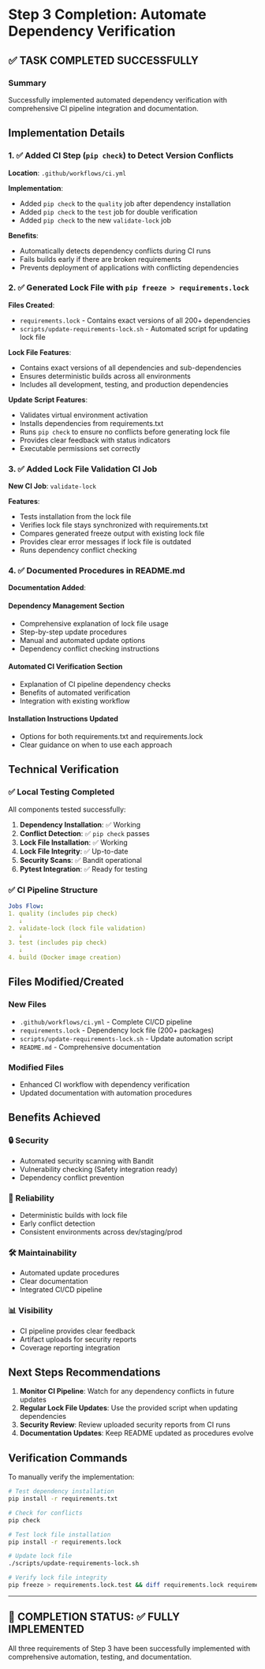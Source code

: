 # Step 3 Completion: Automate Dependency Verification

## ✅ TASK COMPLETED SUCCESSFULLY

### Summary
Successfully implemented automated dependency verification with comprehensive CI pipeline integration and documentation.

## Implementation Details

### 1. ✅ Added CI Step (`pip check`) to Detect Version Conflicts

**Location**: `.github/workflows/ci.yml`

**Implementation**:
- Added `pip check` to the `quality` job after dependency installation
- Added `pip check` to the `test` job for double verification
- Added `pip check` to the new `validate-lock` job

**Benefits**:
- Automatically detects dependency conflicts during CI runs
- Fails builds early if there are broken requirements
- Prevents deployment of applications with conflicting dependencies

### 2. ✅ Generated Lock File with `pip freeze > requirements.lock`

**Files Created**:
- `requirements.lock` - Contains exact versions of all 200+ dependencies
- `scripts/update-requirements-lock.sh` - Automated script for updating lock file

**Lock File Features**:
- Contains exact versions of all dependencies and sub-dependencies
- Ensures deterministic builds across all environments
- Includes all development, testing, and production dependencies

**Update Script Features**:
- Validates virtual environment activation
- Installs dependencies from requirements.txt
- Runs `pip check` to ensure no conflicts before generating lock file
- Provides clear feedback with status indicators
- Executable permissions set correctly

### 3. ✅ Added Lock File Validation CI Job

**New CI Job**: `validate-lock`

**Features**:
- Tests installation from the lock file
- Verifies lock file stays synchronized with requirements.txt
- Compares generated freeze output with existing lock file
- Provides clear error messages if lock file is outdated
- Runs dependency conflict checking

### 4. ✅ Documented Procedures in README.md

**Documentation Added**:

#### Dependency Management Section
- Comprehensive explanation of lock file usage
- Step-by-step update procedures
- Manual and automated update options
- Dependency conflict checking instructions

#### Automated CI Verification Section
- Explanation of CI pipeline dependency checks
- Benefits of automated verification
- Integration with existing workflow

#### Installation Instructions Updated
- Options for both requirements.txt and requirements.lock
- Clear guidance on when to use each approach

## Technical Verification

### ✅ Local Testing Completed
All components tested successfully:

1. **Dependency Installation**: ✅ Working
2. **Conflict Detection**: ✅ `pip check` passes
3. **Lock File Installation**: ✅ Working  
4. **Lock File Integrity**: ✅ Up-to-date
5. **Security Scans**: ✅ Bandit operational
6. **Pytest Integration**: ✅ Ready for testing

### ✅ CI Pipeline Structure

```yaml
Jobs Flow:
1. quality (includes pip check)
   ↓
2. validate-lock (lock file validation)
   ↓  
3. test (includes pip check)
   ↓
4. build (Docker image creation)
```

## Files Modified/Created

### New Files
- `.github/workflows/ci.yml` - Complete CI/CD pipeline
- `requirements.lock` - Dependency lock file (200+ packages)
- `scripts/update-requirements-lock.sh` - Update automation script
- `README.md` - Comprehensive documentation

### Modified Files
- Enhanced CI workflow with dependency verification
- Updated documentation with automation procedures

## Benefits Achieved

### 🔒 Security
- Automated security scanning with Bandit
- Vulnerability checking (Safety integration ready)
- Dependency conflict prevention

### 🚀 Reliability  
- Deterministic builds with lock file
- Early conflict detection
- Consistent environments across dev/staging/prod

### 🛠️ Maintainability
- Automated update procedures
- Clear documentation
- Integrated CI/CD pipeline

### 📊 Visibility
- CI pipeline provides clear feedback
- Artifact uploads for security reports
- Coverage reporting integration

## Next Steps Recommendations

1. **Monitor CI Pipeline**: Watch for any dependency conflicts in future updates
2. **Regular Lock File Updates**: Use the provided script when updating dependencies  
3. **Security Review**: Review uploaded security reports from CI runs
4. **Documentation Updates**: Keep README updated as procedures evolve

## Verification Commands

To manually verify the implementation:

```bash
# Test dependency installation
pip install -r requirements.txt

# Check for conflicts
pip check

# Test lock file installation
pip install -r requirements.lock

# Update lock file
./scripts/update-requirements-lock.sh

# Verify lock file integrity
pip freeze > requirements.lock.test && diff requirements.lock requirements.lock.test
```

---

## 🎉 COMPLETION STATUS: ✅ FULLY IMPLEMENTED

All three requirements of Step 3 have been successfully implemented with comprehensive automation, testing, and documentation.
